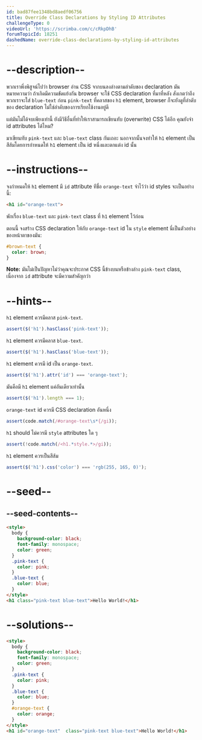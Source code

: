 ```yaml
---
id: bad87fee1348bd8aedf06756
title: Override Class Declarations by Styling ID Attributes
challengeType: 0
videoUrl: 'https://scrimba.com/c/cRkpDhB'
forumTopicId: 18251
dashedName: override-class-declarations-by-styling-id-attributes
---
```


# --description--

พวกเราพึ่งพิสูจน์ไปว่า browser อ่าน CSS จากบนลงล่างตามลำดับของ declaration
มันหมายความว่า ถ้าเกิดมีความขัดแย้งกัน 
browser จะใช้ CSS declaration ที่มาที่หลัง
สังเกตว่าถึงพวกเราจะใส่ `blue-text` ก่อน `pink-text` ที่คลาสของ `h1` element, browser ก็จะยังดูที่ลำดับของ declaration ไม่ใช่ลำดับของการเรียกใช้งานอยู่ดี

แต่มันไม่ได้จบเพียงเท่านี้
ยังมีวิธีอื่นที่ทำให้เราสามารถเขียนทับ (overwrite) CSS ได้อีก
คุณยังจำ id attributes ได้ไหม?

มาเขียนทับ `pink-text` และ `blue-text` class กันเถอะ
นอกจากนั้นจงทำให้ `h1` element เป็นสีส้มโดยการกำหนดให้ `h1` element เป็น id หนึ่งและตกแต่ง id นั้น

# --instructions--

จงกำหนดให้ `h1` element มี `id` attribute ทีชื่อ `orange-text`
จำไว้ว่า id styles จะเป็นอย่างนี้:

```html
<h1 id="orange-text">
```

พักเรื่อง `blue-text` และ `pink-text` class ที่ `h1` element ไว้ก่อน

ตอนนี้ จงสร้าง CSS declaration ให้กับ `orange-text` id ใน `style` element
นี่เป็นตัวอย่างของหน้าตาของมัน:

```css
#brown-text {
  color: brown;
}
```

**Note:** มันไม่เป็นปัญหาไม่ว่าคุณจะประกาศ CSS นี้ข้างบนหรือข้างล่าง `pink-text` class, เนื่องจาก `id` attribute จะมีความสำคัญกว่า

# --hints--

 `h1` element ควรมีคลาส `pink-text`.

```js
assert($('h1').hasClass('pink-text'));
```

`h1` element ควรมีคลาส `blue-text`.

```js
assert($('h1').hasClass('blue-text'));
```

`h1` element ควรมี id เป็น `orange-text`.

```js
assert($('h1').attr('id') === 'orange-text');
```

มันคือมี `h1` element แค่อันเดียวเท่านั้น

```js
assert($('h1').length === 1);
```

`orange-text` id ควรมี CSS declaration อันหนึ่ง

```js
assert(code.match(/#orange-text\s*{/gi));
```

 `h1` should ไม่ควรมี `style` attributes ใด ๆ 

```js
assert(!code.match(/<h1.*style.*>/gi));
```

`h1` element ควรเป็นสีส้ม

```js
assert($('h1').css('color') === 'rgb(255, 165, 0)');
```

# --seed--

## --seed-contents--

```html
<style>
  body {
    background-color: black;
    font-family: monospace;
    color: green;
  }
  .pink-text {
    color: pink;
  }
  .blue-text {
    color: blue;
  }
</style>
<h1 class="pink-text blue-text">Hello World!</h1>
```

# --solutions--

```html
<style>
  body {
    background-color: black;
    font-family: monospace;
    color: green;
  }
  .pink-text {
    color: pink;
  }
  .blue-text {
    color: blue;
  }
  #orange-text {
    color: orange;
  }  
</style>
<h1 id="orange-text"  class="pink-text blue-text">Hello World!</h1>
```
